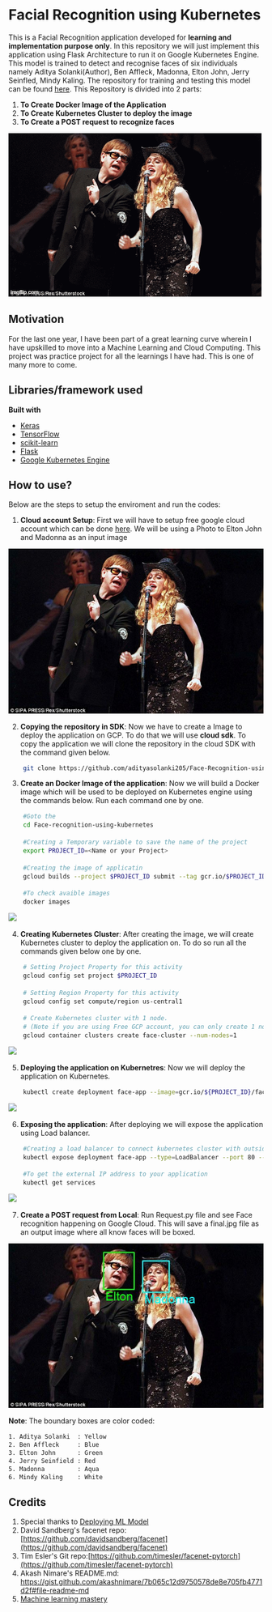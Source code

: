 # Facial Recognition using Kubernetes

This is a Facial Recognition application developed for **learning and implementation purpose only**. In this repository we will just implement this application using Flask Architecture to run it on Google Kubernetes Engine. This model is trained to detect and recognise faces of six individuals namely Aditya Solanki(Author), Ben Affleck, Madonna, Elton John, Jerry Seinfled, Mindy Kaling. The repository for training and testing this model can be found [here](https://github.com/adityasolanki205/Face-Recognition). This Repository is divided into 2 parts:

1. **To Create Docker Image of the Application**
2. **To Create Kubernetes Cluster to deploy the image**
3. **To Create a POST request to recognize faces**

![](expected.gif)

## Motivation
For the last one year, I have been part of a great learning curve wherein I have upskilled to move into a Machine Learning and Cloud Computing. This project was practice project for all the learnings I have had. This is one of many more to come. 
 

## Libraries/framework used

<b>Built with</b>
- [Keras](https://keras.io/)
- [TensorFlow](https://www.tensorflow.org/)
- [scikit-learn](https://scikit-learn.org/stable/)
- [Flask](https://flask.palletsprojects.com/en/1.1.x/)
- [Google Kubernetes Engine](https://cloud.google.com/kubernetes-engine)


## How to use?

Below are the steps to setup the enviroment and run the codes:

1. **Cloud account Setup**: First we will have to setup free google cloud account which can be done [here](https://cloud.google.com/free). We will be using a Photo to Elton John and Madonna as an input image

![](images/singers.jpg)

2. **Copying the repository in SDK**: Now we have to create a Image to deploy the application on GCP. To do that we will use **cloud sdk**. To copy the application we will clone the repository in the cloud SDK with the command given below.

```bash
    git clone https://github.com/adityasolanki205/Face-Recognition-using-Kubernetes.git
```
3. **Create an Docker Image of the application**: Now we will build a Docker image which will be used to be deployed on Kubernetes engine using the commands below. Run each command one by one.

```bash
    #Goto the 
    cd Face-recognition-using-kubernetes
    
    #Creating a Temporary variable to save the name of the project
    export PROJECT_ID=<Name or your Project>
    
    #Creating the image of applicatin
    gcloud builds --project $PROJECT_ID submit --tag gcr.io/$PROJECT_ID/face-app:v1 .
    
    #To check avaible images
    docker images
```
![](images/firewall.gif)

4. **Creating Kubernetes Cluster**: After creating the image, we will create Kubernetes cluster to deploy the application on. To do so run all the commands given below one by one.

```bash
    # Setting Project Property for this activity
    gcloud config set project $PROJECT_ID 
    
    # Setting Region Property for this activity
    gcloud config set compute/region us-central1
    
    # Create Kubernetes cluster with 1 node. 
    # (Note if you are using Free GCP account, you can only create 1 node.)
    gcloud container clusters create face-cluster --num-nodes=1 
```
![](images/startup.jpg)

5. **Deploying the application on Kubernetres**: Now we will deploy the application on Kubernetes.

```bash
    kubectl create deployment face-app --image=gcr.io/${PROJECT_ID}/face-app:v1
```
![](images/application.jpg)

6. **Exposing the application**: After deploying we will expose the application using Load balancer. 

```bash
    #Creating a load balancer to connect kubernetes cluster with outside world.
    kubectl expose deployment face-app --type=LoadBalancer --port 80 --target-port 8080
    
    #To get the external IP address to your application
    kubectl get services  
```
![](images/request.jpg)

7. **Create a POST request from Local**: Run Request.py file and see Face recognition happening on Google Cloud. This will save a final.jpg file as an output image where all know faces will be boxed.

![](final.jpg)
    
**Note**: The boundary boxes are color coded:

    1. Aditya Solanki  : Yellow
    2. Ben Affleck     : Blue   
    3. Elton John      : Green
    4. Jerry Seinfield : Red
    5. Madonna         : Aqua
    6. Mindy Kaling    : White

## Credits
1. Special thanks to [Deploying ML Model](https://towardsdatascience.com/deploying-a-custom-ml-prediction-service-on-google-cloud-ae3be7e6d38f)
2. David Sandberg's facenet repo: [https://github.com/davidsandberg/facenet](https://github.com/davidsandberg/facenet)
3. Tim Esler's Git repo:[https://github.com/timesler/facenet-pytorch](https://github.com/timesler/facenet-pytorch)
4. Akash Nimare's README.md: https://gist.github.com/akashnimare/7b065c12d9750578de8e705fb4771d2f#file-readme-md
5. [Machine learning mastery](https://machinelearningmastery.com/how-to-develop-a-face-recognition-system-using-facenet-in-keras-and-an-svm-classifier/)

